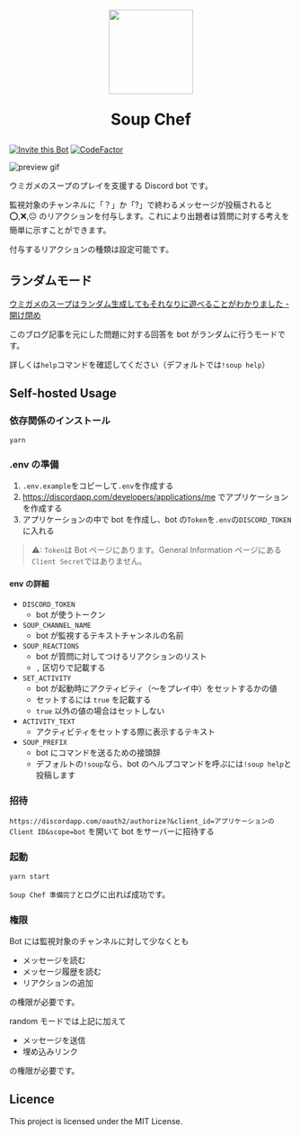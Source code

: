 <h1 align="center">
<img src="https://cdnjs.cloudflare.com/ajax/libs/twemoji/12.0.4/2/svg/1f468-200d-1f373.svg" width="150px">

Soup Chef

</h1>

[![Invite this Bot](https://img.shields.io/badge/Discord-Invite%20this%20bot-green?logo=discord&logoColor=white&style=flat-square)](https://discordapp.com/oauth2/authorize?&client_id=657748609323892757&scope=bot) [![CodeFactor](https://www.codefactor.io/repository/github/eai04191/discord-soup-bot/badge?style=flat-square)](https://www.codefactor.io/repository/github/eai04191/discord-soup-bot)

![preview gif](https://i.imgur.com/DY010xq.gif)

ウミガメのスープのプレイを支援する Discord bot です。

監視対象のチャンネルに「？」か「?」で終わるメッセージが投稿されると ⭕,❌,😐 のリアクションを付与します。これにより出題者は質問に対する考えを簡単に示すことができます。

付与するリアクションの種類は設定可能です。

## ランダムモード

[ウミガメのスープはランダム生成してもそれなりに遊べることがわかりました - 開け閉め](https://hikido.hatenablog.com/entry/2020/05/31/021327)

このブログ記事を元にした問題に対する回答を bot がランダムに行うモードです。

詳しくは`help`コマンドを確認してください（デフォルトでは`!soup help`）

## Self-hosted Usage

### 依存関係のインストール

```
yarn
```

### .env の準備

1. `.env.example`をコピーして`.env`を作成する
2. https://discordapp.com/developers/applications/me
   でアプリケーションを作成する
3. アプリケーションの中で bot を作成し、bot の`Token`を`.env`の`DISCORD_TOKEN`に入れる

> ⚠: `Token`は Bot ページにあります。General Information ページにある`Client Secret`ではありません。

#### env の詳細

-   `DISCORD_TOKEN`
    -   bot が使うトークン
-   `SOUP_CHANNEL_NAME`
    -   bot が監視するテキストチャンネルの名前
-   `SOUP_REACTIONS`
    -   bot が質問に対してつけるリアクションのリスト
    -   `,` 区切りで記載する
-   `SET_ACTIVITY`
    -   bot が起動時にアクティビティ（～をプレイ中）をセットするかの値
    -   セットするには `true` を記載する
    -   `true` 以外の値の場合はセットしない
-   `ACTIVITY_TEXT`
    -   アクティビティをセットする際に表示するテキスト
-   `SOUP_PREFIX`
    -   bot にコマンドを送るための接頭辞
    -   デフォルトの`!soup`なら、bot のヘルプコマンドを呼ぶには`!soup help`と投稿します

### 招待

`https://discordapp.com/oauth2/authorize?&client_id=アプリケーションのClient ID&scope=bot`
を開いて bot をサーバーに招待する

### 起動

```
yarn start
```

`Soup Chef 準備完了`とログに出れば成功です。

### 権限

Bot には監視対象のチャンネルに対して少なくとも

-   メッセージを読む
-   メッセージ履歴を読む
-   リアクションの追加

の権限が必要です。

random モードでは上記に加えて

-   メッセージを送信
-   埋め込みリンク

の権限が必要です。

## Licence

This project is licensed under the MIT License.
